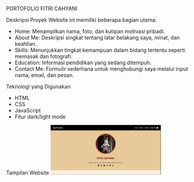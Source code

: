 PORTOFOLIO FITRI CAHYANI

Deskripsi Proyek
Website ini memiliki beberapa bagian utama:
- Home: Menampilkan nama, foto, dan kutipan motivasi pribadi.
- About Me: Deskripsi singkat tentang latar belakang saya, minat, dan keahlian.
- Skills: Menunjukkan tingkat kemampuan dalam bidang tertentu seperti memasak dan fotografi.
- Education: Informasi pendidikan yang sedang ditempuh.
- Contact Me: Formulir sederhana untuk menghubungi saya melalui input nama, email, dan pesan.

Teknologi yang Digunakan
- HTML
- CSS
- JavaScript
- Fitur dark/light mode

Tampilan Website
<img src="../assets/images/projects/screenshot_tampilan.JPG" alt="Gambar Tampilan" width="300" />
